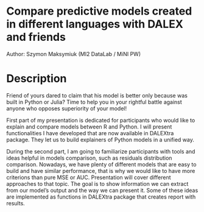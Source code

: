 # Compare predictive models created in different languages with DALEX and friends

Author: Szymon Maksymiuk (MI2 DataLab / MiNI PW)

# Description

Friend of yours dared to claim that his model is better only because was built in Python or Julia?  Time to help you in your rightful battle against anyone who opposes superiority of your model!

First part of my presentation is dedicated for participants who would like to explain and compare models between R and Python. I will present functionalities I have developed that are now available in DALEXtra package. They let us to build explainers of Python models in a unified way.

During the second part, I am going to familiarize participants with tools and ideas helpful in models comparison, such as residuals distribution comparison. Nowadays, we have plenty of different models that are easy to build and have similar performance, that is why we would like to have more criterions than pure MSE or AUC. Presentation will cover different approaches to that topic. The goal is to show information we can extract from our model’s output and the way we can present it. Some of these ideas are implemented as functions in DALEXtra package that creates report with results. 
 

